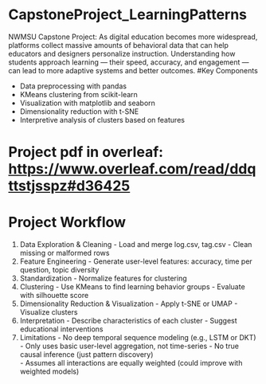 # CapstoneProject_LearningPatterns
NWMSU Capstone Project: As digital education becomes more widespread, platforms collect massive amounts of behavioral data that can help educators and designers personalize instruction. Understanding how students approach learning — their speed, accuracy, and engagement — can lead to more adaptive systems and better outcomes.
#Key Components
  - Data preprocessing with pandas
  - KMeans clustering from scikit-learn
  - Visualization with matplotlib and seaborn
  - Dimensionality reduction with t-SNE
  - Interpretive analysis of clusters based on features


# Project pdf in overleaf: <https://www.overleaf.com/read/ddqttstjsspz#d36425>

# Project Workflow
  1. Data Exploration & Cleaning
    - Load and merge log.csv, tag.csv
    - Clean missing or malformed rows
  2. Feature Engineering
    - Generate user-level features: accuracy, time per question, topic diversity
  3. Standardization
    - Normalize features for clustering
  4. Clustering
    - Use KMeans to find learning behavior groups
    - Evaluate with silhouette score
  5. Dimensionality Reduction & Visualization
    - Apply t-SNE or UMAP
    - Visualize clusters
  6. Interpretation
    - Describe characteristics of each cluster
    - Suggest educational interventions
  7. Limitations
    - No deep temporal sequence modeling (e.g., LSTM or DKT)
    - Only uses basic user-level aggregation, not time-series
    - No true causal inference (just pattern discovery)  
    - Assumes all interactions are equally weighted (could improve with weighted models)


